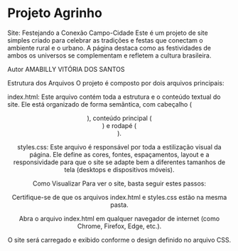 # Projeto Agrinho
Site: Festejando a Conexão Campo-Cidade
Este é um projeto de site simples criado para celebrar as tradições e festas que conectam o ambiente rural e o urbano. A página destaca como as festividades de ambos os universos se complementam e refletem a cultura brasileira.

Autor
AMABILLY VITÓRIA DOS SANTOS

Estrutura dos Arquivos
O projeto é composto por dois arquivos principais:

index.html: Este arquivo contém toda a estrutura e o conteúdo textual do site. Ele está organizado de forma semântica, com cabeçalho (<header>), conteúdo principal (<main>) e rodapé (<footer>).

styles.css: Este arquivo é responsável por toda a estilização visual da página. Ele define as cores, fontes, espaçamentos, layout e a responsividade para que o site se adapte bem a diferentes tamanhos de tela (desktops e dispositivos móveis).

Como Visualizar
Para ver o site, basta seguir estes passos:

Certifique-se de que os arquivos index.html e styles.css estão na mesma pasta.

Abra o arquivo index.html em qualquer navegador de internet (como Chrome, Firefox, Edge, etc.).

O site será carregado e exibido conforme o design definido no arquivo CSS.
